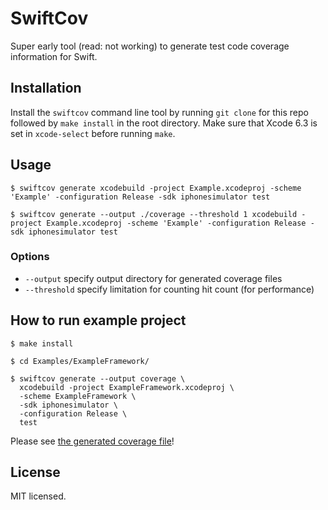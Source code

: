 # SwiftCov

Super early tool (read: not working) to generate test code coverage information
for Swift.

## Installation

Install the `swiftcov` command line tool by running `git clone` for this repo followed by `make install` in the root directory. Make sure that Xcode 6.3 is set in `xcode-select` before running `make`.

## Usage

```shell
$ swiftcov generate xcodebuild -project Example.xcodeproj -scheme 'Example' -configuration Release -sdk iphonesimulator test
```

```shell
$ swiftcov generate --output ./coverage --threshold 1 xcodebuild -project Example.xcodeproj -scheme 'Example' -configuration Release -sdk iphonesimulator test
```

### Options

- `--output` specify output directory for generated coverage files
- `--threshold` specify limitation for counting hit count (for performance)

## How to run example project

```shell
$ make install
```

```shell
$ cd Examples/ExampleFramework/
```

```shell
$ swiftcov generate --output coverage \
  xcodebuild -project ExampleFramework.xcodeproj \
  -scheme ExampleFramework \
  -sdk iphonesimulator \
  -configuration Release \
  test
```

Please see [the generated coverage file](https://github.com/realm/SwiftCov/blob/master/Examples/ExampleFramework/coverage/Calculator.swift.gcov)!

## License

MIT licensed.

